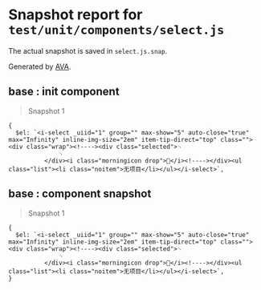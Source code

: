# Snapshot report for `test/unit/components/select.js`

The actual snapshot is saved in `select.js.snap`.

Generated by [AVA](https://ava.li).

## base : init component

> Snapshot 1

    {
      $el: `<i-select _uiid="1" group="" max-show="5" auto-close="true" max="Infinity" inline-img-size="2em" item-tip-direct="top" class=""><div class="wrap"><!----><div class="selected">␊
                  ␊
              </div><i class="morningicon drop"></i><!----></div><ul class="list"><li class="noitem">无项目</li></ul></i-select>`,
    

## base : component snapshot

> Snapshot 1

    {
      $el: `<i-select _uiid="1" group="" max-show="5" auto-close="true" max="Infinity" inline-img-size="2em" item-tip-direct="top" class=""><div class="wrap"><!----><div class="selected">␊
                  ␊
              </div><i class="morningicon drop"></i><!----></div><ul class="list"><li class="noitem">无项目</li></ul></i-select>`,
    }